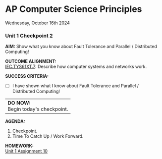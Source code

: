 # AP Computer Science Principles
Wednesday, October 16th 2024

### Unit 1 Checkpoint 2

**AIM:** Show what you know about Fault Tolerance and Parallel / Distributed Computing!

**OUTCOME ALIGNMENT:**
<br><ins>IEC.TYS61XT.7</ins>: Describe how computer systems and networks work.

**SUCCESS CRITERIA:**
- [ ] I have shown what I know about Fault Tolerance and Parallel / Distributed Computing!

<table>
  <tr>
    <td><b>DO NOW:</b><br>Begin today's checkpoint.
  </tr>
</table>

**AGENDA:**

1. Checkpoint.
2. Time To Catch Up / Work Forward.


**HOMEWORK:** <br>
[Unit 1 Assignment 10](https://github.com/MrJSwotinsky/AP_Computer_Science_Principles/blob/main/Unit_1_The_Internet/Daily_Assignments/10_Due_Thu_Oct_17_U1_CP2_Reflection.md)
